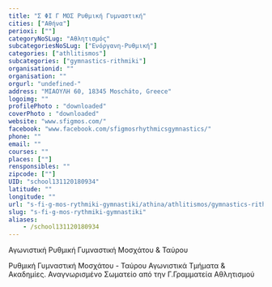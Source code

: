 ```yaml
---
title: "Σ ΦΙ Γ ΜΟΣ Ρυθμική Γυμναστική"
cities: ["Αθήνα"]
perioxi: [""]
categoryNoSLug: "Αθλητισμός"
subcategoriesNoSLug: ["Ενόργανη-Ρυθμική"]
categories: ["athlitismos"]
subcategories: ["gymnastics-rithmiki"]
organisationid: ""
organisation: ""
orgurl: "undefined-"
address: "ΜΙΑΟΥΛΗ 60, 18345 Moscháto, Greece"
logoimg: ""
profilePhoto : "downloaded"
coverPhoto : "downloaded"
website: "www.sfigmos.com/"
facebook: "www.facebook.com/sfigmosrhythmicsgymnastics/"
phone: ""
email: ""
courses: ""
places: [""]
rensponsibles: ""
zipcode: [""]
UID: "school131120180934"
latitude: ""
longitude: ""
url: "s-fi-g-mos-rythmiki-gymnastiki/athina/athlitismos/gymnastics-rithmiki"
slug: "s-fi-g-mos-rythmiki-gymnastiki"
aliases:
    - /school131120180934
---
```



Αγωνιστική Ρυθμική Γυμναστική Μοσχάτου &amp; Ταύρου

Ρυθμική Γυμναστική Μοσχάτου - Ταύρου Αγωνιστικά Τμήματα &amp; Ακαδημίες. Αναγνωρισμένο Σωματείο από την Γ.Γραμματεία Αθλητισμού